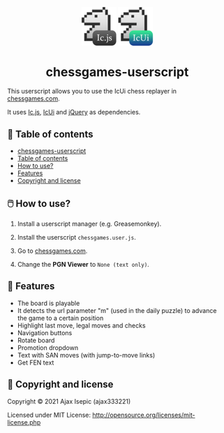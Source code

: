 <p align="center"><a href="https://github.com/ajax333221/isepic-chess"><img width="80" src="https://github.com/ajax333221/isepic-chess-ui/raw/master/css/images/ic_logo.png" alt="Ic.js logo"></a> <a href="https://github.com/ajax333221/isepic-chess-ui"><img width="80" src="https://github.com/ajax333221/isepic-chess-ui/raw/master/css/images/ic_ui_logo.png" alt="IcUi logo"></a></p>

<h1 align="center">chessgames-userscript</h1>

This userscript allows you to use the IcUi chess replayer in <a href="https://www.chessgames.com">chessgames.com</a>.

It uses <a href="https://github.com/ajax333221/isepic-chess">Ic.js</a>, <a href="https://github.com/ajax333221/isepic-chess-ui">IcUi</a> and <a href="https://github.com/jquery/jquery">jQuery</a> as dependencies.

:pushpin: Table of contents
-------------

- [chessgames-userscript](https://github.com/ajax333221/chessgames-userscript#chessgames-userscript)
- [Table of contents](https://github.com/ajax333221/chessgames-userscript#pushpin-table-of-contents)
- [How to use?](https://github.com/ajax333221/chessgames-userscript#computer_mouse-how-to-use)
- [Features](https://github.com/ajax333221/chessgames-userscript#rocket-features)
- [Copyright and license](https://github.com/ajax333221/chessgames-userscript#page_facing_up-copyright-and-license)

:computer_mouse: How to use?
-------------

1. Install a userscript manager (e.g. Greasemonkey).

2. Install the userscript `chessgames.user.js`.

3. Go to <a href="https://www.chessgames.com">chessgames.com</a>.

4. Change the **PGN Viewer** to `None (text only)`.

:rocket: Features
-------------

- The board is playable
- It detects the url parameter "m" (used in the daily puzzle) to advance the game to a certain position
- Highlight last move, legal moves and checks
- Navigation buttons
- Rotate board
- Promotion dropdown
- Text with SAN moves (with jump-to-move links)
- Get FEN text

:page_facing_up: Copyright and license
-------------

Copyright © 2021 Ajax Isepic (ajax333221)

Licensed under MIT License: http://opensource.org/licenses/mit-license.php
